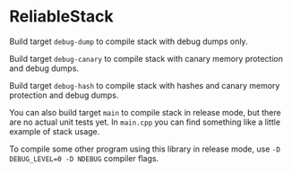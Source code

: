 # ReliableStack

Build target `debug-dump` to compile stack with debug dumps only.

Build target `debug-canary` to compile stack with canary memory protection and debug dumps.

Build target `debug-hash` to compile stack with hashes and canary memory protection and debug dumps.

You can also build target `main` to compile stack in release mode, but there are no actual unit tests yet. In `main.cpp` you can find something like a little example of stack usage.

To compile some other program using this library in release mode, use `-D DEBUG_LEVEL=0 -D NDEBUG` compiler flags.
